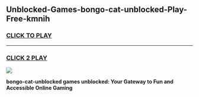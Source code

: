 
## Unblocked-Games-bongo-cat-unblocked-Play-Free-kmnih
<h3>
<a href="https://premium76.site?title=bongo-cat-unblocked&ref=23A">CLICK TO PLAY</a></h3>
<hr>

<h3>
<a href="https://premium76.site?title=bongo-cat-unblocked&ref=23A">CLICK 2 PLAY</a>
  
</h3>

<a href="https://premium76.site?title=bongo-cat-unblocked&ref=23A"><img src="https://clearcache.store/games.png"></a>


**bongo-cat-unblocked games unblocked: Your Gateway to Fun and Accessible Online Gaming**
